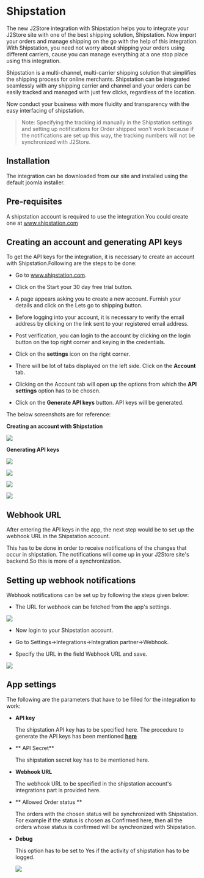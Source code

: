 # Shipstation

The new J2Store integration with Shipstation helps you to integrate your J2Store site with one of the best shipping solution, Shipstation. Now import your orders and manage shipping on the go with the help of this integration. With Shipstation, you need not worry about shipping your orders using different carriers, cause you can manage everything at a one stop place using this integration.

Shipstation is a multi-channel, multi-carrier shipping solution that simplifies the shipping process for online merchants. Shipstation can be integrated seamlessly with any shipping carrier and channel and your orders can be easily tracked and managed with just few clicks, regardless of the location.

Now conduct your business with more fluidity and transparency with the easy interfacing of shipstation.

>Note: Specifying the tracking id manually in the Shipstation settings and setting up notifications for Order shipped won't work because if the notifications are set up this way, the tracking numbers will not be synchronized with J2Store.

## Installation

The integration can be downloaded from our site and installed using the default joomla installer.

## Pre-requisites

A shipstation account is required to use the integration.You could create one at www.shipstation.com

<a name="apikeys"></a>
## Creating an account and generating API keys

To get the API keys for the integration, it is necessary to create an account with Shipstation.Following are  the steps to be done:

* Go to www.shipstation.com.

* Click on the Start your 30 day free trial button.

* A page appears asking you to create a new account. Furnish your details and click on the Lets go to shipping button.

* Before logging into your account, it is necessary to verify the email address by clicking on the link sent to your registered email address.

* Post verification, you can login to the account by clicking on the login button on the top right corner and keying in the credentials.

*  Click on the **settings** icon on  the right corner.

* There will be lot of tabs displayed on the left side. Click on the **Account** tab.

* Clicking on the Account tab will open up the options from which the **API settings** option has to be chosen.

* Click on the **Generate API keys** button. API keys will be generated.

The below screenshots are for reference:

**Creating an account with Shipstation**

![](./assets/images/shipstationaccountcreation.png)

**Generating API keys**

![](./assets/images/shipstationapikeys.png)


![](./assets/images/shipstationapikeys1.png)


![](./assets/images/shipstationapikeys2.png)


![](./assets/images/shipstationapikeys3.png)

## Webhook URL

After entering the API keys in the app, the next step would be to set up the webhook URL in the Shipstation account.

This has to be done in order to receive notifications of the changes that occur in shipstation. The notifications will come up in your J2Store site's backend.So this is more of a synchronization.

## Setting up webhook notifications

Webhook notifications can be set up by following the steps given below:

* The URL for webhook can be fetched from the app's settings.

 ![](./assets/images/shipstationwebhookurl.png)

* Now login to your Shipstation account.

* Go to Settings->Integrations->Integration partner->Webhook.

* Specify the URL in the field Webhook URL and save.

![](./assets/images/shipstationwebhookurlspec.png)

## App settings

The following are the parameters that have to be filled for the integration to  work:

* **API key**

   The shipstation API key has to be specified here. The procedure to generate the API keys has been mentioned **[here](#apikeys)**

* ** API Secret**

  The shipstation secret key has to be mentioned here.

* **Webhook URL**

    The webhook URL to be specified in the shipstation account's integrations part is provided here.

* ** Allowed Order status **

   The orders with the chosen status will be synchronized with Shipstation.
   For example if the status is chosen as Confirmed here, then all the orders whose status is confirmed will be synchronized with Shipstation.

* **Debug**

   This option has to be set to Yes if the activity of shipstation has to be logged.

   ![](./assets/images/shipstationappsettings.png)
